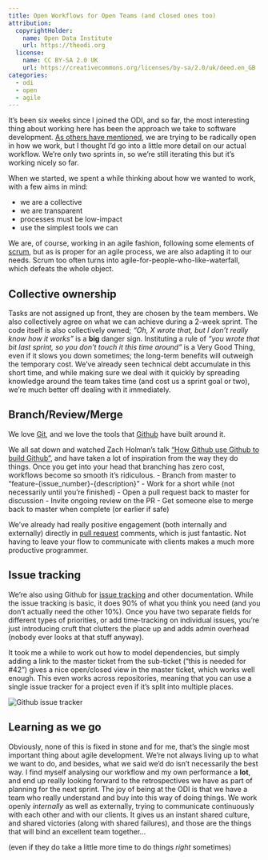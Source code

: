 ```yaml
---
title: Open Workflows for Open Teams (and closed ones too)
attribution:
  copyrightHolder:
    name: Open Data Institute
    url: https://theodi.org
  license:
    name: CC BY-SA 2.0 UK
    url: https://creativecommons.org/licenses/by-sa/2.0/uk/deed.en_GB
categories:
  - odi
  - open
  - agile
---
```

It’s been six weeks since I joined the ODI, and so far, the most interesting thing about working here has been the approach we take to software development. [As others have mentioned](http://theodi.org/blog/better-living-through-openness), we are trying to be radically open in how we work, but I thought I’d go into a little more detail on our actual workflow. We’re only two sprints in, so we’re still iterating this but it’s working nicely so far.

When we started, we spent a while thinking about how we wanted to work, with a few aims in mind:

*   we are a collective
*   we are transparent
*   processes must be low-impact
*   use the simplest tools we can

We are, of course, working in an agile fashion, following some elements of [scrum](https://en.wikipedia.org/wiki/Scrum_(development)), but as is proper for an agile process, we are also adapting it to our needs. Scrum too often turns into agile-for-people-who-like-waterfall, which defeats the whole object.

## Collective ownership

Tasks are not assigned up front, they are chosen by the team members. We also collectively agree on what we can achieve during a 2-week sprint. The code itself is also collectively owned; *“Oh, X wrote that, but I don’t really know how it works”* is a **big** danger sign. Instituting a rule of _“you wrote that bit last sprint, so you don’t touch it this time around”_ is a Very Good Thing, even if it slows you down sometimes; the long-term benefits will outweigh the temporary cost. We’ve already seen technical debt accumulate in this short time, and while making sure we deal with it quickly by spreading knowledge around the team takes time (and cost us a sprint goal or two), we’re much better off dealing with it immediately.

## Branch/Review/Merge

We love [Git](http://git-scm.com/), and we love the tools that [Github](https://github.com/) have built around it.

We all sat down and watched Zach Holman’s talk [“How Github use Github to build Github”](http://zachholman.com/talk/how-github-uses-github-to-build-github/), and have taken a lot of inspiration from the way they do things. Once you get into your head that branching has zero cost, workflows become so smooth it’s ridiculous. - Branch from master to “feature-{issue_number}-{description}” - Work for a short while (not necessarily until you’re finished) - Open a pull request back to master for discussion - Invite ongoing review on the PR - Get someone else to merge back to master when complete (or earlier if safe)

We’ve already had really positive engagement (both internally and externally) directly in [pull request](https://github.com/theodi/open-orgn-services/pulls) comments, which is just fantastic. Not having to leave your flow to communicate with clients makes a much more productive programmer.

## Issue tracking

We’re also using Github for [issue tracking](https://github.com/theodi/open-orgn-services/issues) and other documentation. While the issue tracking is basic, it does 90% of what you think you need (and you don’t actually need the other 10%). Once you have two separate fields for different types of priorities, or add time-tracking on individual issues, you’re just introducing cruft that clutters the place up and adds admin overhead (nobody ever looks at that stuff anyway).

It took me a while to work out how to model dependencies, but simply adding a link to the master ticket from the sub-ticket (“this is needed for #42”) gives a nice open/closed view in the master ticket, which works well enough. This even works across repositories, meaning that you can use a single issue tracker for a project even if it’s split into multiple places.

![Github issue tracker](https://bd7a65e2cb448908f934-86a50c88e47af9e1fb58ce0672b5a500.r32.cf3.rackcdn.com/uploads/assets/legacy/issues_0.png)

## Learning as we go

Obviously, none of this is fixed in stone and for me, that’s the single most important thing about agile development. We’re not always living up to what we want to do, and besides, what we said we’d do isn’t necessarily the best way. I find myself analysing our workflow and my own performance a **lot**, and end up really looking forward to the retrospectives we have as part of planning for the next sprint. The joy of being at the ODI is that we have a team who really understand and buy into this way of doing things. We work openly _internally_ as well as externally, trying to communicate continuously with each other and with our clients. It gives us an instant shared culture, and shared victories (along with shared failures), and those are the things that will bind an excellent team together…

(even if they do take a little more time to do things _right_ sometimes)
